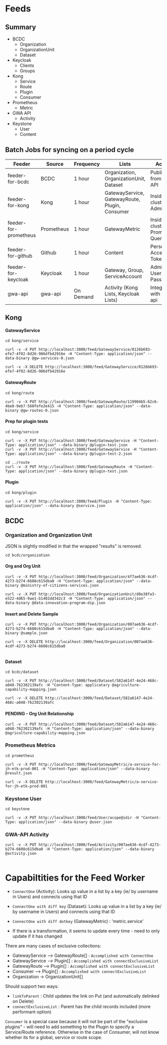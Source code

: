 # Feeds

## Summary

- BCDC
  - Organization
  - OrganizationUnit
  - Dataset
- Keycloak
  - Clients
  - Groups
- Kong
  - Service
  - Route
  - Plugin
  - Consumer
- Prometheus
  - Metric
- GWA API
  - Activity
- Keystone
  - User
  - Content

## Batch Jobs for syncing on a period cycle

| Feeder                | Source     | Frequency | Lists                                          | Access                              |
|-----------------------|------------|-----------|------------------------------------------------|-------------------------------------|
| feeder-for-bcdc       | BCDC       | 1 hour    | Organization, OrganizationUnit, Dataset        | Public Data from BCDC API           |
| feeder-for-kong       | Kong       | 1 hour    | GatewayService, GatewayRoute, Plugin, Consumer | Inside cluster Admin API            |
| feeder-for-prometheus | Prometheus | 1 hour    | GatewayMetric                                  | Inside cluster Prometheus Query API |
| feeder-for-github     | Github     | 1 hour    | Content                                        | Personal Access Token               |
| feeder-for-keycloak   | Keycloak   | 1 hour    | Gateway, Group, ServiceAccount                 | Admin Username / Password           |
| gwa-api               | gwa-api    | On Demand | Activity (Kong Lists, Keycloak Lists)          | Integrated with gwa-api             |


## Kong

#### GatewayService

```
cd kong/service

curl -v -X PUT http://localhost:3000/feed/GatewayService/0126b693-efe7-4f02-8d26-986dfb42916e -H "Content-Type: application/json" --data-binary @gw-services-0.json

curl -v -X DELETE http://localhost:3000/feed/GatewayService/0126b693-efe7-4f02-8d26-986dfb42916e

```

#### GatewayRoute

```
cd kong/route

curl -v -X PUT http://localhost:3000/feed/GatewayRoute/119904b5-62c6-4be8-9eb7-560fefe2e415 -H "Content-Type: application/json" --data-binary @gw-routes-0.json
```

#### Prep for plugin tests

```
cd kong/service

curl -v -X PUT http://localhost:3000/feed/GatewayService -H "Content-Type: application/json" --data-binary @plugin-test.json
curl -v -X PUT http://localhost:3000/feed/GatewayService -H "Content-Type: application/json" --data-binary @plugin-test-2.json

cd ../route
curl -v -X PUT http://localhost:3000/feed/GatewayRoute -H "Content-Type: application/json" --data-binary @plugin-test.json

```

#### Plugin

```
cd kong/plugin

curl -v -X PUT http://localhost:3000/feed/Plugin -H "Content-Type: application/json" --data-binary @service.json
```

## BCDC

### Organization and Organization Unit

JSON is slightly modified in that the wrapped "results" is removed.

```
cd bcdc/organization

```

#### Org and Org Unit

```
curl -v -X PUT http://localhost:3000/feed/Organization/4f7ae636-4cdf-4273-b274-6608c615dba0 -H "Content-Type: application/json" --data-binary @ministry-of-citizens-services.json

curl -v -X PUT http://localhost:3000/feed/OrganizationUnit/d8e38fa3-e522-4d65-9ae1-b1402dd342c3 -H "Content-Type: application/json" --data-binary @data-innovation-program-dip.json
```

#### Insert and Delete Sample

```
curl -v -X PUT http://localhost:3000/feed/Organization/007ae636-4cdf-4273-b274-6608c615dba0 -H "Content-Type: application/json" --data-binary @sample.json

curl -v -X DELETE http://localhost:3000/feed/Organization/007ae636-4cdf-4273-b274-6608c615dba0


```

#### Dataset

```
cd bcdc/dataset

curl -v -X PUT http://localhost:3000/feed/Dataset/582a6147-4e24-468c-a048-762302139afc -H "Content-Type: applicatary @agriculture-capability-mapping.json

curl -v -X DELETE http://localhost:3000/feed/Dataset/582a6147-4e24-468c-a048-762302139afc

```

#### PENDING - Org Unit Relationship

```
curl -v -X PUT http://localhost:3000/feed/Dataset/582a6147-4e24-468c-a048-762302139afc -H "Content-Type: application/json" --data-binary @agriculture-capability-mapping.json
```


### Prometheus Metrics


```
cd prometheus

curl -v -X PUT http://localhost:3000/feed/GatewayMetric/a-service-for-jh-etk-prod-001 -H "Content-Type: application/json" --data-binary @result.json

curl -v -X DELETE http://localhost:3000/feed/GatewayMetric/a-service-for-jh-etk-prod-001

```

### Keystone User

```
cd keystone

curl -v -X PUT http://localhost:3000/feed/User/acope@idir -H "Content-Type: application/json" --data-binary @user.json
```

### GWA-API Activity

```
curl -v -X PUT http://localhost:3000/feed/Activity/007ae636-4cdf-4273-b274-6608c615dba0 -H "Content-Type: application/json" --data-binary @activity.json


```

# Capabiltities for the Feed Worker

* `ConnectOne` (Activity): Looks up value in a list by a key (ie/ by username in Users) and connects using that ID
* `ConnectOne with diff key` (Dataset): Looks up value in a list by a key (ie/ by username in Users) and connects using that ID
* `ConnectOne with diff dotkey` (GatewayMetric) : 'metric.service'

* If there is a transformation, it seems to update every time - need to only update if it has changed

There are many cases of exclusive collections:

* GatewayService --> GatewayRoute[] : `Accomplished with ConnectOne`
* GatewayService --> Plugin[] : `Accomplished with connectExclusiveList`
* GatewayRoute --> Plugin[] : `Accomplished with connectExclusiveList`
* Consumer --> Plugin[] : `Accomplished with connectExclusiveList`
* Organization -> OrganizationUnit[]

Should support two ways:
* `linkToParent` : Child updates the link on Put (and automatically delinked on Delete)
* `connectExclusiveList` : Parent has the child records included (more performant option)

`Consumer` is a special case because it will not be part of the "exclusive plugins" - will need to add something to the Plugin to specify a Service/Route reference.  Otherwise in the case of Consumer, will not know whether its for a global, service or route scope.
